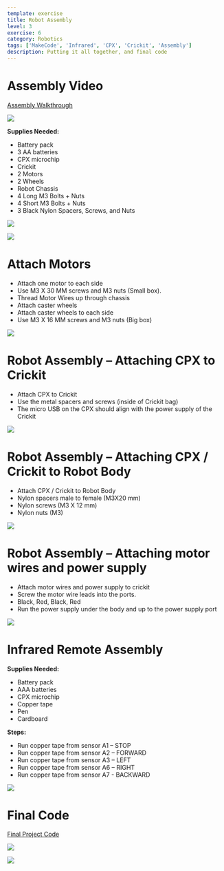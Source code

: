 ```yaml
---
template: exercise
title: Robot Assembly
level: 3
exercise: 6
category: Robotics
tags: ['MakeCode', 'Infrared', 'CPX', 'Crickit', 'Assembly']
description: Putting it all together, and final code
---
```


# Assembly Video

[Assembly Walkthrough](https://video.morganstanley.com/#/videos/502f9fb8-00cc-4b84-950d-110df6d1edc4)

![](Lesson55.png)

**Supplies Needed:**

- Battery pack
- 3 AA batteries
- CPX microchip
- Crickit
- 2 Motors
- 2 Wheels
- Robot Chassis
- 4 Long M3 Bolts + Nuts
- 4 Short M3 Bolts + Nuts
- 3 Black Nylon Spacers, Screws, and Nuts

![](Assembly0.jpg)

![](Assembly1.jpg)

# Attach Motors

- Attach one motor to each side
- Use M3 X 30 MM screws and M3 nuts \(Small box\)\.
- Thread Motor Wires up through chassis
- Attach caster wheels
- Attach caster wheels to each side
- Use M3 X 16 MM screws and M3 nuts \(Big box\)

![](Assembly2.jpg)

# Robot Assembly – Attaching CPX to Crickit

- Attach CPX to Crickit
- Use the metal spacers and screws \(inside of Crickit bag\)
- The micro USB on the CPX should align with the power supply of the Crickit

![](Assembly3.jpg)

# Robot Assembly – Attaching CPX / Crickit to Robot Body

- Attach CPX / Crickit to Robot Body
- Nylon spacers male to female \(M3X20 mm\)
- Nylon screws \(M3 X 12 mm\)
- Nylon nuts \(M3\)

![](Assembly4.jpg)

# Robot Assembly – Attaching motor wires and power supply

- Attach motor wires and power supply to crickit
- Screw the motor wire leads into the ports\.
- Black\, Red\, Black\, Red
- Run the power supply under the body and up to the power supply port

![](Assembly5.jpg)

# Infrared Remote Assembly

**Supplies Needed:**

- Battery pack
- AAA batteries
- CPX microchip
- Copper tape
- Pen
- Cardboard

**Steps:**

- Run copper tape from sensor A1 – STOP
- Run copper tape from sensor A2 – FORWARD
- Run copper tape from sensor A3 – LEFT
- Run copper tape from sensor A6 – RIGHT
- Run copper tape from sensor A7 \- BACKWARD

![](Assembly6.jpg)

# Final Code

[Final Project Code](https://makecode.adafruit.com/63713-87319-45072-61482)

![](Lesson56.png)

![](Lesson57.png)
